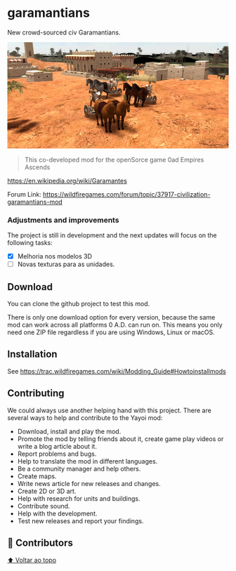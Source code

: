 # garamantians
New crowd-sourced civ Garamantians.

<img src="./gara.png" alt="guerreiro em sua carroagem de guerra">

> This co-developed mod for the openSorce game 0ad Empires Ascends

https://en.wikipedia.org/wiki/Garamantes

Forum Link:
https://wildfiregames.com/forum/topic/37917-civilization-garamantians-mod

### Adjustments and improvements

The project is still in development and the next updates will focus on the following tasks:

- [x] Melhoria nos modelos 3D
- [ ] Novas texturas para as unidades.

## Download

You can clone the github project to test this mod.

There is only one download option for every version, because the same mod can work across all platforms 0 A.D. can run on. This means you only need one ZIP file regardless if you are using Windows, Linux or macOS.

## Installation

See https://trac.wildfiregames.com/wiki/Modding_Guide#Howtoinstallmods

## Contributing

We could always use another helping hand with this project. There are several ways to help and contribute to the Yayoi mod:

- Download, install and play the mod.
- Promote the mod by telling friends about it, create game play videos or write a blog article about it.
- Report problems and bugs.
- Help to translate the mod in different languages.
- Be a community manager and help others.
- Create maps.
- Write news article for new releases and changes.
- Create 2D or 3D art.
- Help with research for units and buildings.
- Contribute sound.
- Help with the development.
- Test new releases and report your findings.


## 🤝 Contributors



[⬆ Voltar ao topo](#nome-do-projeto)<br>